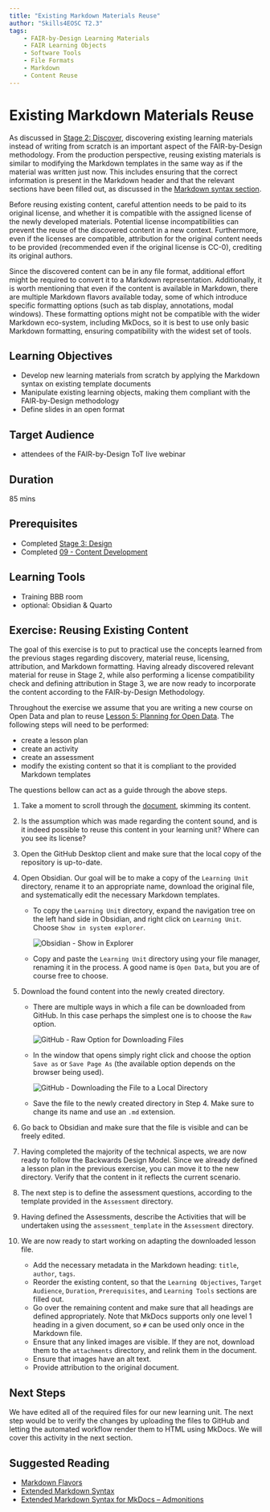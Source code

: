 ```yaml
---
title: "Existing Markdown Materials Reuse"
author: "Skills4EOSC T2.3"
tags: 
    - FAIR-by-Design Learning Materials
    - FAIR Learning Objects
    - Software Tools
    - File Formats
    - Markdown
    - Content Reuse
---
```


# Existing Markdown Materials Reuse

As discussed in [Stage 2: Discover](../../Stage%202%20–%20Discover/03-Existing%20learning%20materials/03-Existing%20learning%20materials.md), discovering existing learning materials instead of writing from scratch is an important aspect of the FAIR-by-Design methodology. From the production perspective, reusing existing materials is similar to modifying the Markdown templates in the same way as if the material was written just now. This includes ensuring that the correct information is present in the Markdown header and that the relevant sections have been filled out, as discussed in the [Markdown syntax section](../09-Content%20Development/09-Markdown%20Syntax.md).

Before reusing existing content, careful attention needs to be paid to its original license, and whether it is compatible with the assigned license of the newly developed materials. Potential license incompatibilities can prevent the reuse of the discovered content in a new context. Furthermore, even if the licenses are compatible, attribution for the original content needs to be provided (recommended even if the original license is CC-0), crediting its original authors.

Since the discovered content can be in any file format, additional effort might be required to convert it to a Markdown representation. Additionally, it is worth mentioning that even if the content is available in Markdown, there are multiple Markdown flavors available today, some of which introduce specific formatting options (such as tab display, annotations, modal windows). These formatting options might not be compatible with the wider Markdown eco-system, including MkDocs, so it is best to use only basic Markdown formatting, ensuring compatibility with the widest set of tools.

## Learning Objectives

- Develop new learning materials from scratch by applying the Markdown syntax on existing template documents
- Manipulate existing learning objects, making them compliant with the FAIR-by-Design methodology
- Define slides in an open format

## Target Audience

- attendees of the FAIR-by-Design ToT live webinar

## Duration

85 mins

## Prerequisites

- Completed [Stage 3: Design](../../Stage%203%20–%20Design/04-Conceptualisation/04-Conceptualisation.md)
- Completed [09 - Content Development](../09-Content%20Development/09-Markdown%20Syntax.md)

## Learning Tools

- Training BBB room
- optional: Obsidian & Quarto

## Exercise: Reusing Existing Content

The goal of this exercise is to put to practical use the concepts learned from the previous stages regarding discovery, material reuse, licensing, attribution, and Markdown formatting. Having already discovered relevant material for reuse in Stage 2, while also performing a license compatibility check and defining attribution in Stage 3, we are now ready to incorporate the content according to the FAIR-by-Design Methodology.

Throughout the exercise we assume that you are writing a new course on Open Data and plan to reuse [Lesson 5: Planning for Open Data](https://github.com/opensciency/OpenData/blob/main/lessons/lesson5.md). The following steps will need to be performed:

- create a lesson plan
- create an activity
- create an assessment
- modify the existing content so that it is compliant to the provided Markdown templates

The questions bellow can act as a guide through the above steps.

1. Take a moment to scroll through the [document](https://github.com/opensciency/OpenData/blob/main/lessons/lesson5.md), skimming its content.
2. Is the assumption which was made regarding the content sound, and is it indeed possible to reuse this content in your learning unit? Where can you see its license?
3. Open the GitHub Desktop client and make sure that the local copy of the repository is up-to-date.
4. Open Obsidian. Our goal will be to make a copy of the `Learning Unit` directory, rename it to an appropriate name, download the original file, and systematically edit the necessary Markdown templates.

    - To copy the `Learning Unit` directory, expand the navigation tree on the left hand side in Obsidian, and right click on `Learning Unit`. Choose `Show in system explorer`.

        ![Obsidian - Show in Explorer](attachments/11-show-in-explorer.png)

    - Copy and paste the `Learning Unit` directory using your file manager, renaming it in the process. A good name is `Open Data`, but you are of course free to choose.

5. Download the found content into the newly created directory.

    - There are multiple ways in which a file can be downloaded from GitHub. In this case perhaps the simplest one is to choose the `Raw` option.

        ![GitHub - Raw Option for Downloading Files](attachments/12-raw-option-github.png)
    
    - In the window that opens simply right click and choose the option `Save as` or `Save Page As` (the available option depends on the browser being used).

        ![GitHub - Downloading the File to a Local Directory](attachments/13-save-as.png)

    - Save the file to the newly created directory in Step 4. Make sure to change its name and use an `.md` extension.

6. Go back to Obsidian and make sure that the file is visible and can be freely edited. 
7. Having completed the majority of the technical aspects, we are now ready to follow the Backwards Design Model. Since we already defined a lesson plan in the previous exercise, you can move it to the new directory. Verify that the content in it reflects the current scenario.
8. The next step is to define the assessment questions, according to the template provided in the `Assessment` directory.
9. Having defined the Assessments, describe the Activities that will be undertaken using the `assessment_template` in the `Assessment` directory.
10. We are now ready to start working on adapting the downloaded lesson file. 

    - Add the necessary metadata in the Markdown heading: `title`, `author`, `tags`.
    - Reorder the existing content, so that the `Learning Objectives`, `Target Audience`, `Duration`, `Prerequisites`, and `Learning Tools` sections are filled out. 
    - Go over the remaining content and make sure that all headings are defined appropriately. Note that MkDocs supports only one level 1 heading in a given document, so `#` can be used only once in the Markdown file.
    - Ensure that any linked images are visible. If they are not, download them to the `attachments` directory, and relink them in the document.
    - Ensure that images have an alt text.
    - Provide attribution to the original document.

## Next Steps

We have edited all of the required files for our new learning unit. The next step would be to verify the changes by uploading the files to GitHub and letting the automated workflow render them to HTML using MkDocs. We will cover this activity in the next section.

## Suggested Reading

- [Markdown Flavors](https://www.markdownguide.org/getting-started/#flavors-of-markdown)
- [Extended Markdown Syntax](https://www.markdownguide.org/extended-syntax/)
- [Extended Markdown Syntax for MkDocs – Admonitions](https://squidfunk.github.io/mkdocs-material/reference/admonitions/)